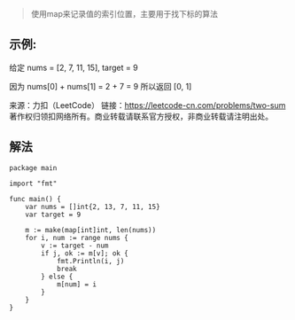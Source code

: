 > 使用map来记录值的索引位置，主要用于找下标的算法

## 示例:
给定 nums = [2, 7, 11, 15], target = 9

因为 nums[0] + nums[1] = 2 + 7 = 9
所以返回 [0, 1]

来源：力扣（LeetCode）
链接：https://leetcode-cn.com/problems/two-sum
著作权归领扣网络所有。商业转载请联系官方授权，非商业转载请注明出处。

## 解法
```golang
package main

import "fmt"

func main() {
	var nums = []int{2, 13, 7, 11, 15}
	var target = 9

	m := make(map[int]int, len(nums))
	for i, num := range nums {
		v := target - num
		if j, ok := m[v]; ok {
			fmt.Println(i, j)
			break
		} else {
			m[num] = i
		}
	}
}
```